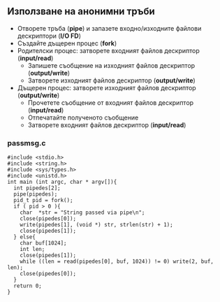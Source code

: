 ## Използване на анонимни тръби

- Отворете тръба (**pipe**) и запазете входно/изходните файлови дескриптори (**I/O FD**)
- Създайте дъщерен процес (**fork**) 
- Родителски процес: затворете входният файлов дескриптор (**input/read**)
  - Запишете съобщение на изходният файлов дескриптор (**output/write**) 
  - Затворете изходният файлов дескриптор (**output/write**)
- Дъщерен процес: затворете изходният файлов дескриптор (**output/write**)
  - Прочетете съобщение от входният файлов дескриптор (**input/read**)
  - Отпечатайте полученото съобщение
  - Затворете входният файлов дескриптор (**input/read**)

### passmsg.c
```
#include <stdio.h>
#include <string.h>
#include <sys/types.h>
#include <unistd.h>
int main (int argc, char * argv[]){
  int pipedes[2];
  pipe(pipedes);
  pid_t pid = fork();
  if ( pid > 0 ){  
    char  *str = "String passed via pipe\n";
    close(pipedes[0]);
    write(pipedes[1], (void *) str, strlen(str) + 1); 
    close(pipedes[1]);
  } else{
    char buf[1024];
    int len;
    close(pipedes[1]);
    while ((len = read(pipedes[0], buf, 1024)) != 0) write(2, buf, len); 
    close(pipedes[0]);	
  }
  return 0;
}
```